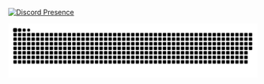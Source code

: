 [![Discord Presence](https://lanyard.cnrad.dev/api/743010360340250725)](https://discord.com/users/743010360340250725) ‎

![Snake animation](https://github.com/sirjorm/sirjorm/blob/output/github-contribution-grid-snake.svg)
